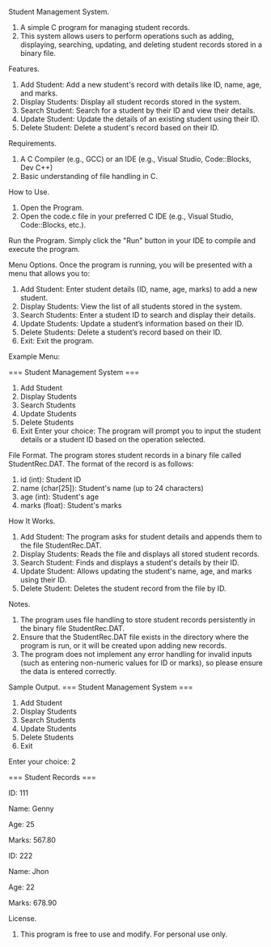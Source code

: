 Student Management System.
1. A simple C program for managing student records.
2. This system allows users to perform operations such as adding, displaying, searching, updating, and deleting student records stored in a binary file.

Features.
1. Add Student: Add a new student's record with details like ID, name, age, and marks.
2. Display Students: Display all student records stored in the system.
3. Search Student: Search for a student by their ID and view their details.
4. Update Student: Update the details of an existing student using their ID.
5. Delete Student: Delete a student's record based on their ID.

Requirements.
1. A C Compiler (e.g., GCC) or an IDE (e.g., Visual Studio, Code::Blocks, Dev C++)
2. Basic understanding of file handling in C.

How to Use.
1. Open the Program.
2. Open the code.c file in your preferred C IDE (e.g., Visual Studio, Code::Blocks, etc.).

Run the Program.
Simply click the "Run" button in your IDE to compile and execute the program.

Menu Options.
Once the program is running, you will be presented with a menu that allows you to:

1. Add Student: Enter student details (ID, name, age, marks) to add a new student.
2. Display Students: View the list of all students stored in the system.
3. Search Students: Enter a student ID to search and display their details.
4. Update Students: Update a student’s information based on their ID.
5. Delete Students: Delete a student’s record based on their ID.
6. Exit: Exit the program.

Example Menu:

=== Student Management System ===
1. Add Student
2. Display Students
3. Search Students
4. Update Students
5. Delete Students
6. Exit
Enter your choice:
The program will prompt you to input the student details or a student ID based on the operation selected.

File Format.
The program stores student records in a binary file called StudentRec.DAT. The format of the record is as follows:
1. id (int): Student ID
2. name (char[25]): Student's name (up to 24 characters)
3. age (int): Student's age
4. marks (float): Student's marks

How It Works.
1. Add Student: The program asks for student details and appends them to the file StudentRec.DAT.
2. Display Students: Reads the file and displays all stored student records.
3. Search Student: Finds and displays a student's details by their ID.
4. Update Student: Allows updating the student's name, age, and marks using their ID.
5. Delete Student: Deletes the student record from the file by ID.

Notes.
1. The program uses file handling to store student records persistently in the binary file StudentRec.DAT.
2. Ensure that the StudentRec.DAT file exists in the directory where the program is run, or it will be created upon adding new records.
3. The program does not implement any error handling for invalid inputs (such as entering non-numeric values for ID or marks), so please ensure the data is entered correctly.

Sample Output.
=== Student Management System ===
1. Add Student
2. Display Students
3. Search Students
4. Update Students
5. Delete Students
6. Exit

Enter your choice: 2

=== Student Records ===

ID: 111

Name: Genny

Age: 25

Marks: 567.80

ID: 222

Name: Jhon

Age: 22

Marks: 678.90

License.
1. This program is free to use and modify. For personal use only.
